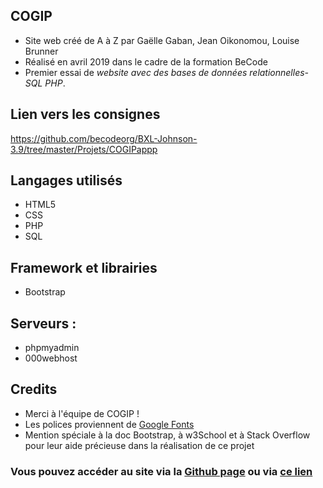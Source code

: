 
## COGIP

* Site web créé de A à Z par Gaëlle Gaban, Jean Oikonomou, Louise Brunner
* Réalisé en avril 2019 dans le cadre de la formation BeCode  
* Premier essai de *website avec des bases de données relationnelles- SQL PHP*.

## Lien vers les consignes
https://github.com/becodeorg/BXL-Johnson-3.9/tree/master/Projets/COGIPappp


## Langages utilisés  

* HTML5
* CSS
* PHP
* SQL

## Framework et librairies
* Bootstrap

## Serveurs :
* phpmyadmin
* 000webhost

## Credits
* Merci à l'équipe de COGIP !
* Les polices proviennent de [Google Fonts](https://fonts.google.com/)   
* Mention spéciale à la doc Bootstrap, à w3School et à Stack Overflow pour leur aide précieuse dans la réalisation de ce projet

### Vous pouvez accéder au site via la [Github page](https://github.com/Jean-OIKONOMOU/COGIP) ou via [ce lien](https://welovebecode.000webhostapp.com)
